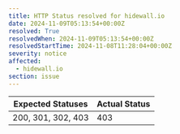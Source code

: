 ```yaml
---
title: HTTP Status resolved for hidewall.io
date: 2024-11-09T05:13:54+00:00Z
resolved: True
resolvedWhen: 2024-11-09T05:13:54+00:00Z
resolvedStartTime: 2024-11-08T11:28:04+00:00Z
severity: notice
affected:
  - hidewall.io
section: issue
---
```


| Expected Statuses | Actual Status  |
|-------------------|----------------|
| 200, 301, 302, 403 | 403 |
